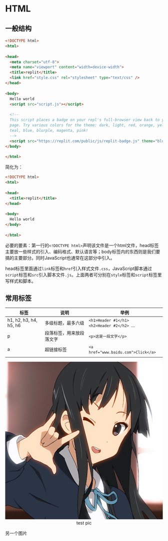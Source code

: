 # HTML

## 一般结构

```html
<!DOCTYPE html>
<html>

<head>
  <meta charset="utf-8">
  <meta name="viewport" content="width=device-width">
  <title>replit</title>
  <link href="style.css" rel="stylesheet" type="text/css" />
</head>

<body>
  Hello world
  <script src="script.js"></script>

  <!--
  This script places a badge on your repl's full-browser view back to your repl's cover
  page. Try various colors for the theme: dark, light, red, orange, yellow, lime, green,
  teal, blue, blurple, magenta, pink!
  -->
  <script src="https://replit.com/public/js/replit-badge.js" theme="blue" defer></script>
</body>

</html>
```

简化为：

```html
<!DOCTYPE html>
<html>

<head>
  <title>replit</title>
</head>

<body>
  Hello world
</body>

</html>
```

必要的要素：第一行的`<!DOCTYPE html>`声明该文件是一个html文件，head标签主要放一些样式的引入、编码格式、默认语言等；body标签内的东西则是我们要搞的主要部分。同时JavaScript也通常在这部分中引入。

head标签里面通过`link`标签和`href`引入样式文件`.css`，JavaScript脚本通过`script`标签和`src`引入脚本文件`.js`。上面两者可分别在`style`标签和`script`标签里写样式和脚本。



## 常用标签

| 标签                   | 说明                     | 举例                                              |
| ---------------------- | ------------------------ | ------------------------------------------------- |
| h1, h2, h3, h4, h5, h6 | 多级标题，最多六级       | `<h1>Header #1</h1> `<br>`<h2>Header #2</h2> `... |
| p                      | 段落标签，用来放段落文字 | `<p>这是一段文字</p>`                             |
| a                      | 超链接标签               | `<a href="www.baidu.com">Click</a>`               |
|                        |                          |                                                   |

<!-- 插入图片 -->

<div align=center>
<img width="550" src="../img/html/1.1.jpg"/>
</div>
<div align=center>test pic</div>

另一个图片

  









